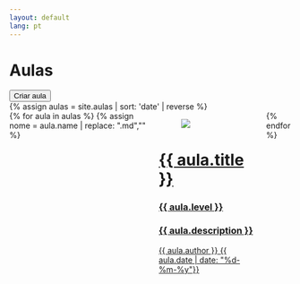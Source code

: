 ```yaml
---
layout: default
lang: pt
---
```


<div class="is-flex is-flex-direction-row mt-6 mx-6 ">
    <h1 class="title is-flex-grow-1">Aulas</h1>
    <button class="button is-link" id="NovoPodcast">Criar aula</button>
</div>

<div class="mx-6 mt-6">
    {% assign aulas = site.aulas | sort: 'date' | reverse %}
    <div class="columns is-multiline">
        {% for aula in aulas %}
        {% assign nome = aula.name | replace: ".md","" %}
        <div class="column is-one-third">
            <a href='{{ site.baseurl }}{{ aula.url  }}.html' class="card-link">
                <div class="card">
                    <div class="card-image">
                        <figure class="image is-4by3">
                            <img src="{{ site.baseurl }}/thumbs/{{ nome }}.jpg">
                        </figure>
                    </div>
                    <div class="card-content">
                        <div class="content my-2">
                            <h1 class="title is-size-4">{{  aula.title }}</h1>
                            <h3 class="subtitle is-size-6">{{ aula.level  }}</h3>
                            <h3 class="is-size-6">{{ aula.description  }}</h3>
                            <div class="is-flex is-flex-direction-row is-align-items-center	">
                                <span class="is-size-6 is-flex-grow-4 blue-text">{{ aula.author  }}</span>
                                <span class="is-size-7">{{ aula.date | date: "%d-%m-%y"}}</span>
                            </div>
                        </div>
                    </div>  
                </div>
            </a>
        </div>
        {% endfor %}
    </div>
</div>